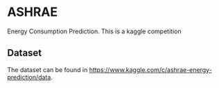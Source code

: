 # ASHRAE
Energy Consumption Prediction. This is a kaggle competition
## Dataset
The dataset can be found in https://www.kaggle.com/c/ashrae-energy-prediction/data.